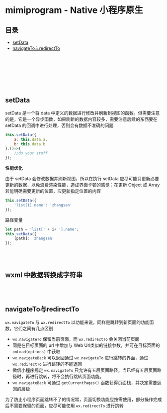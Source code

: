 # mimiprogram - Native 小程序原生

## 目录
- [setData](#setData)
- [navigateTo与redirectTo](#navigateTo与redirectTo)


<br><br><br><br><br><br>

## setData

setData 是一个将 data 中定义的数据进行修改并刷新到视图的函数。但需要注意的是，它是一个异步函数，如果刷新的数据内容较多，需要注意后续的东西要在 setData 的回调中进行处理，否则会有数据不准确的问题

```js
this.setData({
    a: this.data.a,
    b: this.data.b
},()=>{
    //do your stuff
});
```

**性能优化**

由于 setData 会修改数据并刷新视图，所以在执行 setData 应尽可能只更新必要更新的数据，以免浪费渲染性能，造成界面卡顿的感觉；在更新 Object 或 Array 若能明确需要更新的位置，应更新指定位置的内容

```js
this.setData({
    'list[1].name': 'zhangsan'
});
```

路径变量

```js
let path = 'list[' + i+ '].name'; 
this.setData({
    [path]: 'zhangsan'
});
```

<br><br>

## wxml 中数据转换成字符串

<br><br>

## navigateTo与redirectTo

`wx.navigateTo` 与 `wx.redirectTo` 以功能来说，同样是跳转到新页面的功能函数，它们之间有几点区别

- `wx.navigateTo` 保留当前页面，而 `wx.redirectTo` 会关闭当前页面
- 同是在目标页面的 url 中增加与 Web Url类似的链接参数，并可在目标页面的 `onLoad(options)` 中获取
- `wx.navigateBack` 可以返回通过 `wx.navigateTo` 进行跳转的界面，通过 `wx.redirectTo` 进行跳转的不能返回
- 微信小程序规定 `wx.navigateTo` 只允许有五层页面路径，当已经有五层页面路径时，再进行跳转，将不会执行跳转页面功能。
- `wx.navigateBack` 可通过 `getCurrentPages()` 函数获得页面栈，并决定需要返回的层级

为了防止小程序页面跳转不了的情况常，页面切换功能应按需使用，部分操作完成后不需要保留的页面，应尽可能使用 `wx.redirectTo` 进行跳转

<br><br>
